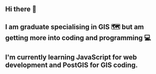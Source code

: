 ## Hi there 👋

## I am graduate specialising in GIS 🗺 but am getting more into coding and programming 💻

## I'm currently learning JavaScript for web development and PostGIS for GIS coding. 

